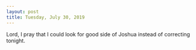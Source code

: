 ```yaml
---
layout: post
title: Tuesday, July 30, 2019
---
```


Lord, I pray that I could look for good side of Joshua instead of correcting tonight.
